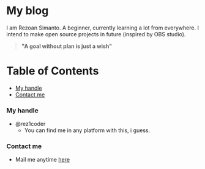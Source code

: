 # My blog
I am Rezoan Simanto. A beginner, currently learning a lot from everywhere. I intend to make open source projects in future (inspired by OBS studio).

> **"A goal without plan is just a wish"**

Table of Contents
=================
   * [My handle](#my-handle)
   * [Contact me](#Contact-me)

### My handle
  * @rez1coder
    * You can find me in any platform with this, i guess.

### Contact me
  * Mail me anytime [here](mailto:rez1coder@gmail.com)
